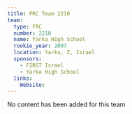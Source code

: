 ```yaml
---
title: FRC Team 2210
team:
  type: FRC
  number: 2210
  name: Yarka High School
  rookie_year: 2007
  location: Yarka, Z, Israel
  sponsors:
    - FIRST Israel
    - Yarka High School
  links:
    Website: 
---
```

No content has been added for this team